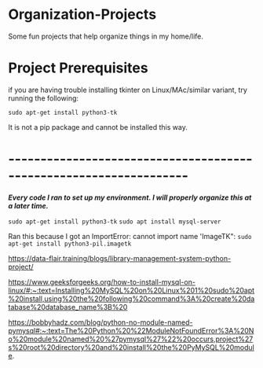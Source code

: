 # Organization-Projects
Some fun projects that help organize things in my home/life.


# Project Prerequisites 

if you are having trouble installing tkinter on Linux/MAc/similar variant, try running the following:

``` sudo apt-get install python3-tk ```

It is not a pip package and cannot be installed this way.

# ------------------------------------------------------------------
***Every code I ran to set up my environment. I will properly organize this at a later time.***

``` sudo apt-get install python3-tk ```
``` sudo apt install mysql-server ```

Ran this because I got an ImportError: cannot import name 'ImageTK":
``` sudo apt-get install python3-pil.imagetk ```


https://data-flair.training/blogs/library-management-system-python-project/

https://www.geeksforgeeks.org/how-to-install-mysql-on-linux/#:~:text=Installing%20MySQL%20on%20Linux%201%20sudo%20apt%20install,using%20the%20following%20command%3A%20create%20database%20database_name%3B%20

https://bobbyhadz.com/blog/python-no-module-named-pymysql#:~:text=The%20Python%20%22ModuleNotFoundError%3A%20No%20module%20named%20%27pymysql%27%22%20occurs,project%27s%20root%20directory%20and%20install%20the%20PyMySQL%20module.